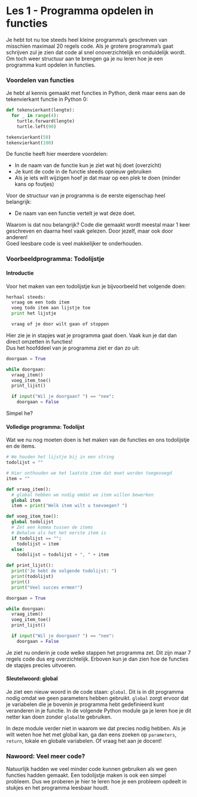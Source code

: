 # Les 1 - Programma opdelen in functies

Je hebt tot nu toe steeds heel kleine programma’s geschreven van misschien maximaal 20 regels code. Als je grotere programma’s gaat schrijven zul je zien dat code al snel onoverzichtelijk en onduidelijk wordt. Om toch weer structuur aan te brengen ga je nu leren hoe je een programma kunt opdelen in functies.

### Voordelen van functies

Je hebt al kennis gemaakt met functies in Python, denk maar eens aan de tekenvierkant functie in Python 0:

```python
def tekenvierkant(lengte):
  for _ in range(4):
    turtle.forward(lengte)
    turtle.left(90)

tekenvierkant(50)
tekenvierkant(100)
```

  De functie heeft hier meerdere voordelen:

* In de naam van de functie kun je ziet wat hij doet \(overzicht\)
* Je kunt de code in de functie steeds opnieuw gebruiken
* Als je iets wilt wijzigen hoef je dat maar op een plek te doen \(minder kans op foutjes\)

Voor de structuur van je programma is de eerste eigenschap heel belangrijk:

* De naam van een functie vertelt je wat deze doet.

Waarom is dat nou belangrijk? Code die gemaakt wordt meestal maar 1 keer geschreven en daarna heel vaak gelezen. Door jezelf, maar ook door anderen!  
Goed leesbare code is veel makkelijker te onderhouden.  


### Voorbeeldprogramma: Todolijstje

#### Introductie

Voor het maken van een todolijstje kun je bijvoorbeeld het volgende doen:

```python
herhaal steeds:
  vraag om een todo item
  voeg todo item aan lijstje toe
  print het lijstje

  vraag of je door wilt gaan of stoppen
```

Hier zie je in stapjes wat je programma gaat doen. Vaak kun je dat dan direct omzetten in functies!  
Dus het hoofddeel van je programma ziet er dan zo uit:

```python
doorgaan = True

while doorgaan:
  vraag_item()
  voeg_item_toe()
  print_lijst()

  if input("Wil je doorgaan? ") == "nee":
    doorgaan = False
```

Simpel he?  


#### Volledige programma: Todolijst

Wat we nu nog moeten doen is het maken van de functies en ons todolijstje en de items.

```python
# We houden het lijstje bij in een string
todolijst = ""

# Hier onthouden we het laatste item dat moet worden toegevoegd
item = ""

def vraag_item():
  # global hebben we nodig omdat we item willen bewerken
  global item
  item = print("Welk item wilt u toevoegen? ")

def voeg_item_toe():
  global todolijst
  # Zet een komma tussen de items
  # Behalve als het het eerste item is
  if todolijst == "":
    todolijst = item
  else:
    todolijst = todolijst + ", " + item

def print_lijst():
  print("Je hebt de volgende todolijst: ")
  print(todolijst)
  print()
  print("Veel succes ermee!")

doorgaan = True

while doorgaan:
  vraag_item()
  voeg_item_toe()
  print_lijst()

  if input("Wil je doorgaan? ") == "nee":
    doorgaan = False
```

Je ziet nu onderin je code welke stappen het programma zet. Dit zijn maar 7 regels code dus erg overzichtelijk. Erboven kun je dan zien hoe de functies de stapjes precies uitvoeren.

#### Sleutelwoord: global

Je ziet een nieuw woord in de code staan:  `global`. Dit is in dit programma nodig omdat we geen parameters hebben gebruikt. `global` zorgt ervoor dat je variabelen die je bovenin je programma hebt gedefinieerd kunt veranderen in je functie. In de volgende Python module ga je leren hoe je dit netter kan doen zonder `global`te gebruiken.

In deze module verder niet in waarom we dat precies nodig hebben. Als je wilt weten hoe het met global kan, ga dan eens zoeken op `parameters`, `return`, lokale en globale variabelen. Of vraag het aan je docent!

### Nawoord: Veel meer code?

Natuurlijk hadden we veel minder code kunnen gebruiken als we geen functies hadden gemaakt. Een todolijstje maken is ook een simpel probleem. Dus we proberen je hier te leren hoe je een probleem opdeelt in stukjes en het programma leesbaar houdt. 

